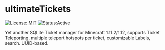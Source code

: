 # ultimateTickets
[![License: MIT](https://img.shields.io/badge/License-MIT-yellow.svg)](https://opensource.org/licenses/MIT) ![Status:Active](https://img.shields.io/badge/Status-Archived-inactive)

Yet another SQLite Ticket manager for Minecraft 1.11.2/1.12, supports Ticket Teleporting, multiple teleport hotspots per ticket, customizable Labels, search. UUID-based.
